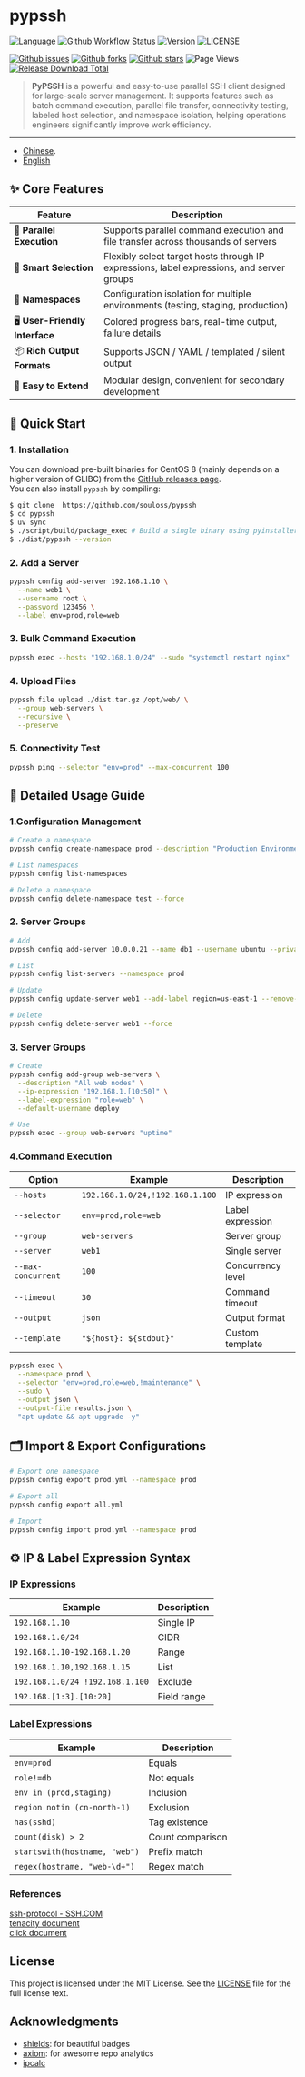 # pypssh
[![Language](https://img.shields.io/badge/Language-Python-blue.svg)](https://www.python.org/)
[![Github Workflow Status](https://img.shields.io/github/workflow/status/souloss/pypssh/pypsshci)](https://github.com/souloss/pypssh/actions/workflows/pypsshci.yml)
[![Version](https://img.shields.io/github/v/release/souloss/pypssh?include_prereleases)](https://github.com/souloss/pypssh/releases)
[![LICENSE](https://img.shields.io/github/license/souloss/pypssh)](LICENSE)

[![Github issues](https://img.shields.io/github/issues/souloss/pypssh)](https://github.com/souloss/pypssh/issues)
[![Github forks](https://img.shields.io/github/forks/souloss/pypssh)](https://github.com/souloss/pypssh/network/members)
[![Github stars](https://img.shields.io/github/stars/souloss/pypssh)](https://github.com/souloss/pypssh/stargazers)
![Page Views](https://views.whatilearened.today/views/github/souloss/pypssh.svg)
[![Release Download Total](https://img.shields.io/github/downloads/souloss/pypssh/total)](https://github.com/souloss/pypssh/releases)


> **PyPSSH** is a powerful and easy-to-use parallel SSH client designed for large-scale server management. It supports features such as batch command execution, parallel file transfer, connectivity testing, labeled host selection, and namespace isolation, helping operations engineers significantly improve work efficiency.  
--- 
- [Chinese](./README_zh-CN.md).
- [English](./README.md)
## ✨ Core Features
| Feature | Description |
|---|---|
| 🚀 **Parallel Execution** | Supports parallel command execution and file transfer across thousands of servers |
| 🎯 **Smart Selection** | Flexibly select target hosts through IP expressions, label expressions, and server groups |
| 🔐 **Namespaces** | Configuration isolation for multiple environments (testing, staging, production) |
| 🖥️ **User-Friendly Interface** | Colored progress bars, real-time output, failure details |
| 📦 **Rich Output Formats** | Supports JSON / YAML / templated / silent output |
| 🔧 **Easy to Extend** | Modular design, convenient for secondary development |

## 🏁 Quick Start
### 1. Installation
You can download pre-built binaries for CentOS 8 (mainly depends on a higher version of GLIBC) from the [GitHub releases page](https://github.com/souloss/pypssh/releases).  
You can also install `pypssh` by compiling:
```bash
$ git clone  https://github.com/souloss/pypssh    
$ cd pypssh
$ uv sync
$ ./script/build/package_exec # Build a single binary using pyinstaller
$ ./dist/pypssh --version
```


### 2. Add a Server
```bash
pypssh config add-server 192.168.1.10 \
  --name web1 \
  --username root \
  --password 123456 \
  --label env=prod,role=web
```
### 3. Bulk Command Execution
```bash
pypssh exec --hosts "192.168.1.0/24" --sudo "systemctl restart nginx"
```

### 4. Upload Files
```bash
pypssh file upload ./dist.tar.gz /opt/web/ \
  --group web-servers \
  --recursive \
  --preserve
```

### 5. Connectivity Test
```bash
pypssh ping --selector "env=prod" --max-concurrent 100
```

## 📖 Detailed Usage Guide
### 1.Configuration Management
```bash
# Create a namespace
pypssh config create-namespace prod --description "Production Environment"

# List namespaces
pypssh config list-namespaces

# Delete a namespace
pypssh config delete-namespace test --force
```

### 2. Server Groups
```bash
# Add
pypssh config add-server 10.0.0.21 --name db1 --username ubuntu --private-key-path ~/.ssh/id_rsa

# List
pypssh config list-servers --namespace prod

# Update
pypssh config update-server web1 --add-label region=us-east-1 --remove-label temp=true

# Delete
pypssh config delete-server web1 --force
```

### 3. Server Groups
```bash
# Create
pypssh config add-group web-servers \
  --description "All web nodes" \
  --ip-expression "192.168.1.[10:50]" \
  --label-expression "role=web" \
  --default-username deploy

# Use
pypssh exec --group web-servers "uptime"
```

### 4.Command Execution
| Option             | Example                         | Description       |
| ------------------ | ------------------------------- | ----------------- |
| `--hosts`          | `192.168.1.0/24,!192.168.1.100` | IP expression     |
| `--selector`       | `env=prod,role=web`             | Label expression  |
| `--group`          | `web-servers`                   | Server group      |
| `--server`         | `web1`                          | Single server     |
| `--max-concurrent` | `100`                           | Concurrency level |
| `--timeout`        | `30`                            | Command timeout   |
| `--output`         | `json`                          | Output format     |
| `--template`       | `"${host}: ${stdout}"`          | Custom template   |


```bash
pypssh exec \
  --namespace prod \
  --selector "env=prod,role=web,!maintenance" \
  --sudo \
  --output json \
  --output-file results.json \
  "apt update && apt upgrade -y"
```

## 🗂️ Import & Export Configurations
```bash
# Export one namespace
pypssh config export prod.yml --namespace prod

# Export all
pypssh config export all.yml

# Import
pypssh config import prod.yml --namespace prod  
```

## ⚙️ IP & Label Expression Syntax
### IP Expressions
| Example                         | Description |
| ------------------------------- | ----------- |
| `192.168.1.10`                  | Single IP   |
| `192.168.1.0/24`                | CIDR        |
| `192.168.1.10-192.168.1.20`     | Range       |
| `192.168.1.10,192.168.1.15`     | List        |
| `192.168.1.0/24 !192.168.1.100` | Exclude     |
| `192.168.[1:3].[10:20]`         | Field range |


### Label Expressions
| Example                       | Description      |
| ----------------------------- | ---------------- |
| `env=prod`                    | Equals           |
| `role!=db`                    | Not equals       |
| `env in (prod,staging)`       | Inclusion        |
| `region notin (cn-north-1)`   | Exclusion        |
| `has(sshd)`                   | Tag existence    |
| `count(disk) > 2`             | Count comparison |
| `startswith(hostname, "web")` | Prefix match     |
| `regex(hostname, "web-\d+")`  | Regex match      |



### References
[ssh-protocol - SSH.COM](https://www.ssh.com/academy/ssh/protocol)  
[tenacity document](https://tenacity.readthedocs.io/en/latest/index.html)  
[click document](https://click.palletsprojects.com/en/7.x/)  


## License
This project is licensed under the MIT License. See the [LICENSE](./LICENSE) file for the full license text.

## Acknowledgments
- [shields](img.shields.io): for beautiful badges
- [axiom](repobeats.axiom.co): for awesome repo analytics
- [ipcalc](https://jodies.de/ipcalc)